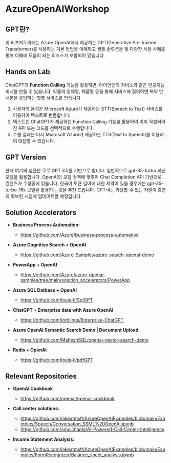 # AzureOpenAIWorkshop

## GPT란?
이 리포지토리에는 Azure OpenAI에서 제공하는 GPT(Generative Pre-trained Transformer)를 사용하는 기본 방법을 이해하고 샘플 솔루션을 및 다양한 사용 사례를 통해 이해에 도움이 되는 리소스가 포함되어 있습니다.

## Hands on Lab
ChatGPT의 **Function Calling** 기능을 활용하면, 아이언맨의 자비스와 같은 인공지능 비서를 만들 수 있습니다. 약품의 업체명, 제품명 등을 통해 서비스에 질의하면 복약 안내문을 응답하는 챗봇 서비스를 만듭니다.

1. 사용자의 음성은 Microsoft Azure가 제공하는 STT(Speech to Text) 서비스를 이용하여 텍스트로 변환합니다.
2. 텍스트는 ChatGPT가 제공하는 Function Calling 기능을 활용하여 이미 작성되어진 API 또는 코드를 선택적으로 수행합니다.
3. 수행 결과는 다시 Microsoft Azure가 제공하는 TTS(Text to Speech)를 이용하여 대답할 수 있습니다.

## GPT Version
현재 여기의 샘플은 주로 GPT 3.5를 기반으로 합니다. 일반적으로 gpt-35-turbo 최신 모델을 활용합니다. OpenAI의 모델 정책에 맞추어 Chat Completion API 기반으로 컨텐츠가 수정중에 있습니다. 한국어 토큰 길이에 대한 제약이 있을 경우에는 gpt-35-turbo-16k 모델을 활용하는 것을 추천 드립니다. GPT-4는 가용할 수 있는 자원이 충분히 확보된 시점에 업데이트할 예정입니다.

## Solution Accelerators
- **Business Process Automation:**
   - https://github.com/Azure/business-process-automation
   
- **Azure Cognitive Search + OpenAI**
   - https://github.com/Azure-Samples/azure-search-openai-demo

- **PowerApp + OpenAI**
   - https://github.com/Azure/azure-openai-samples/tree/main/solution_accelerators/PowerApp
   
- **Azure SQL Datbase + OpenAI**
   - https://github.com/louis-li/SqlGPT

- **ChatGPT + Enterprise data with Azure OpenAI**
   - https://github.com/lordlinus/Enterprise-ChatGPT

- **Azure OpenAI Semantic Search Demo | Document Upload**
   - https://github.com/MaheshSQL/openai-vector-search-demo

- **Redis + OpenAI**
   - https://github.com/louis-li/pdfGPT

## Relevant Repositories
- **OpenAI Cookbook**
   -  https://github.com/openai/openai-cookbook

- **Call center solutions:**
   - https://github.com/jakeatmsft/AzureOpenAIExamples/blob/main/Examples/Speech/Conversation_SSML%20OpenAI.ipynb 
   - https://github.com/amulchapla/AI-Powered-Call-Center-Intelligence 

- **Income Statement Analysis:**
   - https://github.com/jakeatmsft/AzureOpenAIExamples/blob/main/Examples/FormRecognizer/Balance_sheet_analysis.ipynb 

